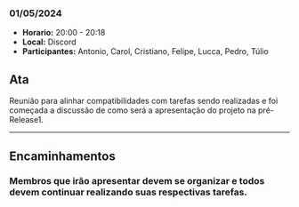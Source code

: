 ### 01/05/2024

- **Horario:** 20:00 - 20:18
- **Local:** Discord
- **Participantes:** Antonio, Carol, Cristiano, Felipe, Lucca, Pedro, Túlio


## Ata

Reunião para alinhar compatibilidades com tarefas sendo realizadas e foi começada a discussão de como será a apresentação do projeto na pré-Release1. 

---

## Encaminhamentos

### Membros que irão apresentar devem se organizar e todos devem continuar realizando suas respectivas tarefas.
